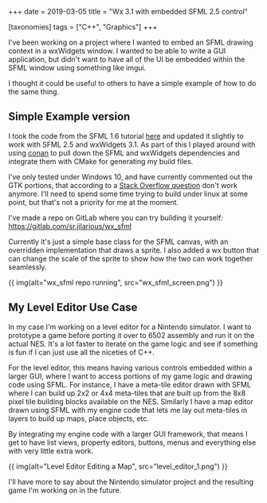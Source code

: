 +++
date = 2019-03-05
title = "Wx 3.1 with embedded SFML 2.5 control"

[taxonomies]
tags = ["C++", "Graphics"]
+++

I've been working on a project where I wanted to embed an SFML drawing context in a wxWidgets window.  I wanted to be able to write a GUI application, but didn't want to have all of the UI be embedded within the SFML window using something like imgui.

I thought it could be useful to others to have a simple example of how to do the same thing.

## Simple Example version

I took the code from the SFML 1.6 tutorial [here](https://www.sfml-dev.org/tutorials/1.6/graphics-wxwidgets.php) and updated it slightly to work with SFML 2.5 and wxWidgets 3.1.  As part of this I played around with using [conan](https://conan.io/) to pull down the SFML and wxWidgets dependencies and integrate them with CMake for generating my build files.

I've only tested under Windows 10, and have currently commented out the GTK portions, that according to a [Stack Overflow question](https://stackoverflow.com/questions/25630032/why-cant-wxwidgets-and-sfml-play-nice) don't work anymore.  I'll need to spend some time trying to build under linux at some point, but that's not a priority for me at the moment.

I've made a repo on GitLab where you can try building it yourself: https://gitlab.com/sr.jilarious/wx_sfml

Currently it's just a simple base class for the SFML canvas, with an overridden implementation that draws a sprite.  I also added a wx button that can change the scale of the sprite to show how the two can work together seamlessly.

{{ img(alt="wx_sfml repo running", src="wx_sfml_screen.png") }}

## My Level Editor Use Case 

In my case I'm working on a level editor for a Nintendo simulator.  I want to prototype a game before porting it over to 6502 assembly and run it on the actual NES.  It's a lot faster to iterate on the game logic and see if something is fun if I can just use all the niceties of C++.

For the level editor, this means having various controls embedded within a larger GUI, where I want to access portions of my game logic and drawing code using SFML.  For instance, I have a meta-tile editor drawn with SFML where I can build up 2x2 or 4x4 meta-tiles that are built up from the 8x8 pixel tile building blocks available on the NES.  Similarly I have a map editor drawn using SFML with my engine code that lets me lay out meta-tiles in layers to build up maps, place objects, etc.

By integrating my engine code with a larger GUI framework, that means I get to have list views, property editors, buttons, menus and everything else with very little extra work.

{{ img(alt="Level Editor Editing a Map", src="level_editor_1.png") }}

I'll have more to say about the Nintendo simulator project and the resulting game I'm working on in the future.

<div id="commento"></div>
<script src="https://cdn.commento.io/js/commento.js"></script>
